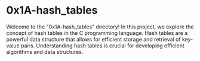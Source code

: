 # 0x1A-hash_tables
Welcome to the "0x1A-hash_tables" directory! In this project, we explore the concept of hash tables in the C programming language. Hash tables are a powerful data structure that allows for efficient storage and retrieval of key-value pairs. Understanding hash tables is crucial for developing efficient algorithms and data structures.

